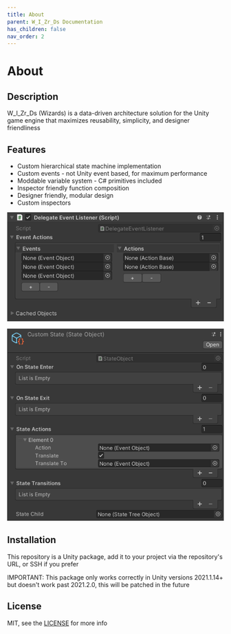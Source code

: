 ```yaml
---
title: About
parent: W_I_Zr_Ds Documentation
has_children: false
nav_order: 2
---
```

# About

## Description
W_I_Zr_Ds (Wizards) is a data-driven architecture solution for the Unity game engine that maximizes reusability, simplicity, and designer friendliness

## Features
- Custom hierarchical state machine implementation
- Custom events - not Unity event based, for maximum performance
- Moddable variable system - C# primitives included
- Inspector friendly function composition
- Designer friendly, modular design
- Custom inspectors

![Event listener inspector](https://github.com/Bilal-A-G/W_I_Zr_Ds/blob/main/Media/EventListener.png)

![State object inspector](https://github.com/Bilal-A-G/W_I_Zr_Ds/blob/main/Media/CustomState.png)

## Installation
This repository is a Unity package, add it to your project via the repository's URL, or SSH if you prefer

IMPORTANT: This package only works correctly in Unity versions 2021.1.14+ but doesn't work past 2021.2.0, this will be patched in the future

## License
MIT, see the [LICENSE](https://github.com/Bilal-A-G/W_I_Zr_Ds-Tools/blob/main/LICENSE.md) for more info